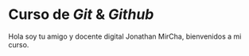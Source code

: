 # Curso de _Git_ & _Github_

Hola soy tu amigo y docente digital Jonathan MirCha, bienvenidos a mi curso.
